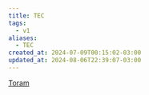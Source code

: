 ```yaml
---
title: TEC
tags:
  - v1
aliases:
  - TEC
created_at: 2024-07-09T00:15:02-03:00
updated_at: 2024-08-06T22:39:07-03:00
---
```


[Toram](../../../../rascunhos/2024/07/Toram.md)